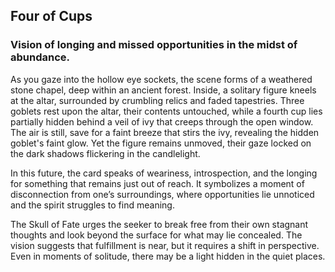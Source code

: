 ## Four of Cups  
### Vision of longing and missed opportunities in the midst of abundance.

As you gaze into the hollow eye sockets, the scene forms of a weathered stone chapel, deep within an ancient forest. Inside, a solitary figure kneels at the altar, surrounded by crumbling relics and faded tapestries. Three goblets rest upon the altar, their contents untouched, while a fourth cup lies partially hidden behind a veil of ivy that creeps through the open window. The air is still, save for a faint breeze that stirs the ivy, revealing the hidden goblet's faint glow. Yet the figure remains unmoved, their gaze locked on the dark shadows flickering in the candlelight.

In this future, the card speaks of weariness, introspection, and the longing for something that remains just out of reach. It symbolizes a moment of disconnection from one’s surroundings, where opportunities lie unnoticed and the spirit struggles to find meaning. 

The Skull of Fate urges the seeker to break free from their own stagnant thoughts and look beyond the surface for what may lie concealed. The vision suggests that fulfillment is near, but it requires a shift in perspective. Even in moments of solitude, there may be a light hidden in the quiet places.
